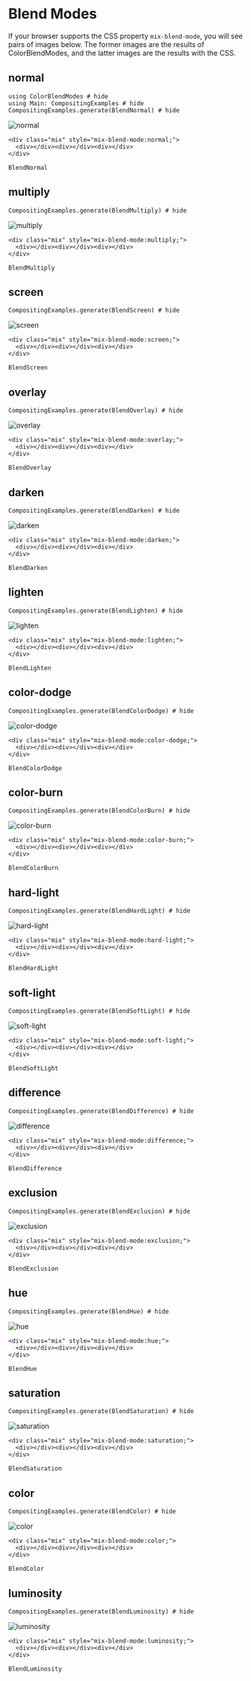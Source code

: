 # Blend Modes

If your browser supports the CSS property `mix-blend-mode`, you will see pairs
of images below. The former images are the results of ColorBlendModes, and the
latter images are the results with the CSS.

## normal
```@example ex
using ColorBlendModes # hide
using Main: CompositingExamples # hide
CompositingExamples.generate(BlendNormal) # hide
```
![normal](assets/normal.png)
```@raw html
<div class="mix" style="mix-blend-mode:normal;">
  <div></div><div></div><div></div>
</div>
```

```@docs
BlendNormal
```

## multiply
```@example ex
CompositingExamples.generate(BlendMultiply) # hide
```
![multiply](assets/multiply.png)
```@raw html
<div class="mix" style="mix-blend-mode:multiply;">
  <div></div><div></div><div></div>
</div>
```
```@docs
BlendMultiply
```
## screen
```@example ex
CompositingExamples.generate(BlendScreen) # hide
```
![screen](assets/screen.png)
```@raw html
<div class="mix" style="mix-blend-mode:screen;">
  <div></div><div></div><div></div>
</div>
```
```@docs
BlendScreen
```

## overlay
```@example ex
CompositingExamples.generate(BlendOverlay) # hide
```
![overlay](assets/overlay.png)
```@raw html
<div class="mix" style="mix-blend-mode:overlay;">
  <div></div><div></div><div></div>
</div>
```
```@docs
BlendOverlay
```

## darken
```@example ex
CompositingExamples.generate(BlendDarken) # hide
```
![darken](assets/darken.png)
```@raw html
<div class="mix" style="mix-blend-mode:darken;">
  <div></div><div></div><div></div>
</div>
```
```@docs
BlendDarken
```

## lighten
```@example ex
CompositingExamples.generate(BlendLighten) # hide
```
![lighten](assets/lighten.png)
```@raw html
<div class="mix" style="mix-blend-mode:lighten;">
  <div></div><div></div><div></div>
</div>
```
```@docs
BlendLighten
```

## color-dodge
```@example ex
CompositingExamples.generate(BlendColorDodge) # hide
```
![color-dodge](assets/color-dodge.png)
```@raw html
<div class="mix" style="mix-blend-mode:color-dodge;">
  <div></div><div></div><div></div>
</div>
```
```@docs
BlendColorDodge
```

## color-burn
```@example ex
CompositingExamples.generate(BlendColorBurn) # hide
```
![color-burn](assets/color-burn.png)
```@raw html
<div class="mix" style="mix-blend-mode:color-burn;">
  <div></div><div></div><div></div>
</div>
```
```@docs
BlendColorBurn
```

## hard-light
```@example ex
CompositingExamples.generate(BlendHardLight) # hide
```
![hard-light](assets/hard-light.png)
```@raw html
<div class="mix" style="mix-blend-mode:hard-light;">
  <div></div><div></div><div></div>
</div>
```
```@docs
BlendHardLight
```

## soft-light
```@example ex
CompositingExamples.generate(BlendSoftLight) # hide
```
![soft-light](assets/soft-light.png)
```@raw html
<div class="mix" style="mix-blend-mode:soft-light;">
  <div></div><div></div><div></div>
</div>
```
```@docs
BlendSoftLight
```
## difference
```@example ex
CompositingExamples.generate(BlendDifference) # hide
```
![difference](assets/difference.png)
```@raw html
<div class="mix" style="mix-blend-mode:difference;">
  <div></div><div></div><div></div>
</div>
```
```@docs
BlendDifference
```
## exclusion
```@example ex
CompositingExamples.generate(BlendExclusion) # hide
```
![exclusion](assets/exclusion.png)
```@raw html
<div class="mix" style="mix-blend-mode:exclusion;">
  <div></div><div></div><div></div>
</div>
```
```@docs
BlendExclusion
```
## hue
```@example ex
CompositingExamples.generate(BlendHue) # hide
```
![hue](assets/hue.png)
```@raw html
<div class="mix" style="mix-blend-mode:hue;">
  <div></div><div></div><div></div>
</div>
```
```@docs
BlendHue
```
## saturation
```@example ex
CompositingExamples.generate(BlendSaturation) # hide
```
![saturation](assets/saturation.png)
```@raw html
<div class="mix" style="mix-blend-mode:saturation;">
  <div></div><div></div><div></div>
</div>
```
```@docs
BlendSaturation
```
## color
```@example ex
CompositingExamples.generate(BlendColor) # hide
```
![color](assets/color.png)
```@raw html
<div class="mix" style="mix-blend-mode:color;">
  <div></div><div></div><div></div>
</div>
```
```@docs
BlendColor
```
## luminosity
```@example ex
CompositingExamples.generate(BlendLuminosity) # hide
```
![luminosity](assets/luminosity.png)
```@raw html
<div class="mix" style="mix-blend-mode:luminosity;">
  <div></div><div></div><div></div>
</div>
```
```@docs
BlendLuminosity
```
